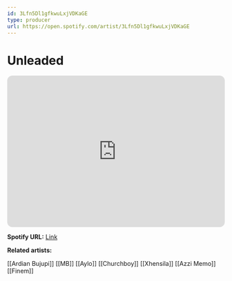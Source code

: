 ```yaml
---
id: 3Lfn5Dl1gfkwuLxjVDKaGE
type: producer
url: https://open.spotify.com/artist/3Lfn5Dl1gfkwuLxjVDKaGE
---
```

# Unleaded

<iframe style="border-radius:12px" src="https://open.spotify.com/embed/artist/3Lfn5Dl1gfkwuLxjVDKaGE" width="100%" height="352" frameBorder="0" allowfullscreen="" allow="autoplay; clipboard-write; encrypted-media; fullscreen; picture-in-picture" loading="lazy"></iframe>

**Spotify URL:** [Link](https://open.spotify.com/artist/3Lfn5Dl1gfkwuLxjVDKaGE)

**Related artists:**

[[Ardian Bujupi]]
[[MB]]
[[Aylo]]
[[Churchboy]]
[[Xhensila]]
[[Azzi Memo]]
[[Finem]]
